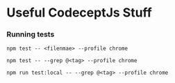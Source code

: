 # Useful CodeceptJs Stuff

### Running tests
```
npm test -- <filenmae> --profile chrome
```
```
npm test -- --grep @<tag> --profile chrome
```
```
npm run test:local -- --grep @<tag> --profile chrome
```
